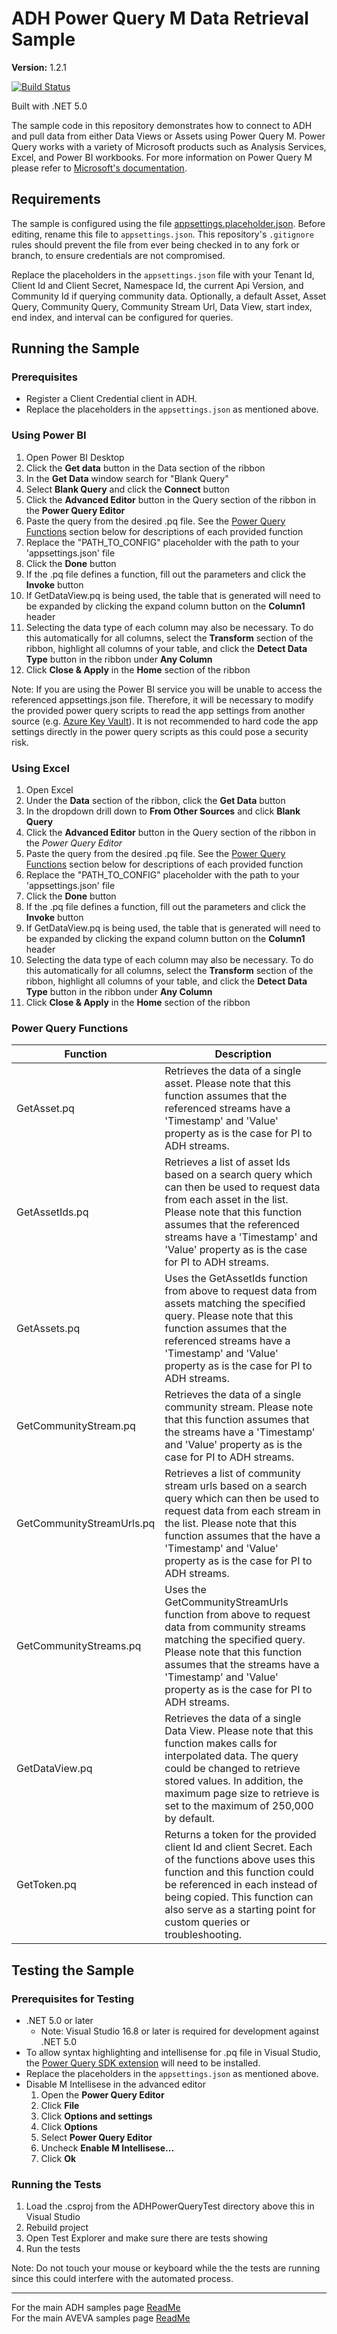 # ADH Power Query M Data Retrieval Sample

**Version:** 1.2.1

[![Build Status](https://dev.azure.com/osieng/engineering/_apis/build/status/product-readiness/ADH/aveva.sample-adh-data_retrieval-power_query_m?branchName=main)](https://dev.azure.com/osieng/engineering/_build/latest?definitionId=3963&branchName=main)

Built with .NET 5.0


The sample code in this repository demonstrates how to connect to ADH and pull data from either Data Views or Assets using Power Query M. Power Query works with a variety of Microsoft products such as Analysis Services, Excel, and Power BI workbooks. For more information on Power Query M please refer to [Microsoft's documentation](https://docs.microsoft.com/en-us/powerquery-m/).

## Requirements

The sample is configured using the file [appsettings.placeholder.json](ClientCredentialFlow/appsettings.placeholder.json). Before editing, rename this file to `appsettings.json`. This repository's `.gitignore` rules should prevent the file from ever being checked in to any fork or branch, to ensure credentials are not compromised.

Replace the placeholders in the `appsettings.json` file with your Tenant Id, Client Id and Client Secret, Namespace Id, the current Api Version, and Community Id if querying community data. Optionally, a default Asset, Asset Query, Community Query, Community Stream Url, Data View, start index, end index, and interval can be configured for queries.

## Running the Sample

### Prerequisites

- Register a Client Credential client in ADH.
- Replace the placeholders in the `appsettings.json` as mentioned above.

### Using Power BI

1. Open Power BI Desktop
1. Click the **Get data** button in the Data section of the ribbon
1. In the **Get Data** window search for "Blank Query"
1. Select **Blank Query** and click the **Connect** button
1. Click the **Advanced Editor** button in the Query section of the ribbon in the **Power Query Editor**
1. Paste the query from the desired .pq file. See the [Power Query Functions](#power-query-functions) section below for descriptions of each provided function
1. Replace the "PATH_TO_CONFIG" placeholder with the path to your 'appsettings.json' file
1. Click the **Done** button
1. If the .pq file defines a function, fill out the parameters and click the **Invoke** button
1. If GetDataView.pq is being used, the table that is generated will need to be expanded by clicking the expand column button on the **Column1** header
1. Selecting the data type of each column may also be necessary. To do this automatically for all columns, select the **Transform** section of the ribbon, highlight all columns of your table, and click the **Detect Data Type** button in the ribbon under **Any Column**
1. Click **Close & Apply** in the **Home** section of the ribbon

Note: If you are using the Power BI service you will be unable to access the referenced appsettings.json file. Therefore, it will be necessary to modify the provided power query scripts to read the app settings from another source (e.g. [Azure Key Vault](https://docs.microsoft.com/en-us/azure/key-vault/)). It is not recommended to hard code the app settings directly in the power query scripts as this could pose a security risk.

### Using Excel

1. Open Excel
1. Under the **Data** section of the ribbon, click the **Get Data** button
1. In the dropdown drill down to **From Other Sources** and click **Blank Query**
1. Click the **Advanced Editor** button in the Query section of the ribbon in the *Power Query Editor*
1. Paste the query from the desired .pq file. See the [Power Query Functions](#power-query-functions) section below for descriptions of each provided function
1. Replace the "PATH_TO_CONFIG" placeholder with the path to your 'appsettings.json' file
1. Click the **Done** button
1. If the .pq file defines a function, fill out the parameters and click the **Invoke** button
1. If GetDataView.pq is being used, the table that is generated will need to be expanded by clicking the expand column button on the **Column1** header
1. Selecting the data type of each column may also be necessary. To do this automatically for all columns, select the **Transform** section of the ribbon, highlight all columns of your table, and click the **Detect Data Type** button in the ribbon under **Any Column**
1. Click **Close & Apply** in the **Home** section of the ribbon

### Power Query Functions

| Function                  | Description                                                                                                                                                                                                                                                                 |
| ------------------------- | -----------                                                                                                                                                                                                                                                                 |
| GetAsset.pq               | Retrieves the data of a single asset. Please note that this function assumes that the referenced streams have a 'Timestamp' and 'Value' property as is the case for PI to ADH streams.                                                                                      |
| GetAssetIds.pq            | Retrieves a list of asset Ids based on a search query which can then be used to request data from each asset in the list.  Please note that this function assumes that the referenced streams have a 'Timestamp' and 'Value' property as is the case for PI to ADH streams. |
| GetAssets.pq              | Uses the GetAssetIds function from above to request data from assets matching the specified query. Please note that this function assumes that the referenced streams have a 'Timestamp' and 'Value' property as is the case for PI to ADH streams.                         |
| GetCommunityStream.pq     | Retrieves the data of a single community stream. Please note that this function assumes that the streams have a 'Timestamp' and 'Value' property as is the case for PI to ADH streams.                                                                                      |
| GetCommunityStreamUrls.pq | Retrieves a list of community stream urls based on a search query which can then be used to request data from each stream in the list.  Please note that this function assumes that the have a 'Timestamp' and 'Value' property as is the case for PI to ADH streams.       |
| GetCommunityStreams.pq    | Uses the GetCommunityStreamUrls function from above to request data from community streams matching the specified query. Please note that this function assumes that the streams have a 'Timestamp' and 'Value' property as is the case for PI to ADH streams.              |
| GetDataView.pq            | Retrieves the data of a single Data View. Please note that this function makes calls for interpolated data. The query could be changed to retrieve stored values. In addition, the maximum page size to retrieve is set to the maximum of 250,000 by default.               |
| GetToken.pq               | Returns a token for the provided client Id and client Secret. Each of the functions above uses this function and this function could be referenced in each instead of being copied. This function can also serve as a starting point for custom queries or troubleshooting. |

## Testing the Sample

### Prerequisites for Testing

- .NET 5.0 or later
  - Note: Visual Studio 16.8 or later is required for development against .NET 5.0
- To allow syntax highlighting and intellisense for .pq file in Visual Studio, the [Power Query SDK extension](https://marketplace.visualstudio.com/items?itemName=Dakahn.PowerQuerySDK) will need to be installed.
- Replace the placeholders in the `appsettings.json` as mentioned above.
- Disable M Intellisese in the advanced editor
  1. Open the **Power Query Editor**
  1. Click **File**
  1. Click **Options and settings**
  1. Click **Options**
  1. Select **Power Query Editor**
  1. Uncheck **Enable M Intellisese...**
  1. Click **Ok**

### Running the Tests

1. Load the .csproj from the ADHPowerQueryTest directory above this in Visual Studio
1. Rebuild project
1. Open Test Explorer and make sure there are tests showing
1. Run the tests

Note: Do not touch your mouse or keyboard while the the tests are running since this could interfere with the automated process.

---

For the main ADH samples page [ReadMe](https://github.com/osisoft/OSI-Samples-OCS)  
For the main AVEVA samples page [ReadMe](https://github.com/osisoft/OSI-Samples)
